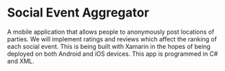 # Social Event Aggregator
A mobile application that allows people to anonymously post locations of parties. We will implement ratings and reviews which affect the ranking of each social event.
This is being built with Xamarin in the hopes of being deployed on both Android and iOS devices. This app is programmed in C# and XML.
